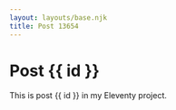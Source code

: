 ```yaml
---
layout: layouts/base.njk
title: Post 13654
---
```


# Post {{ id }}

This is post {{ id }} in my Eleventy project.
